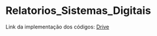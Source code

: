 # Relatorios_Sistemas_Digitais

Link da implementação dos códigos: [Drive](https://drive.google.com/drive/folders/102n88W6lr_PJJIl0lyxojPSE2KWwKJXs?usp=sharing)
